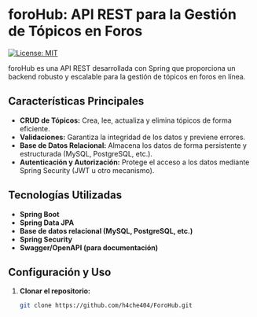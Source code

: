 # foroHub: API REST para la Gestión de Tópicos en Foros

[![License: MIT](https://img.shields.io/badge/License-MIT-yellow.svg)](https://opensource.org/licenses/MIT)

foroHub es una API REST desarrollada con Spring que proporciona un backend robusto y escalable para la gestión de tópicos en foros en línea.

## Características Principales

* **CRUD de Tópicos:** Crea, lee, actualiza y elimina tópicos de forma eficiente.
* **Validaciones:** Garantiza la integridad de los datos y previene errores.
* **Base de Datos Relacional:** Almacena los datos de forma persistente y estructurada (MySQL, PostgreSQL, etc.).
* **Autenticación y Autorización:** Protege el acceso a los datos mediante Spring Security (JWT u otro mecanismo).

## Tecnologías Utilizadas

* **Spring Boot**
* **Spring Data JPA**
* **Base de datos relacional (MySQL, PostgreSQL, etc.)**
* **Spring Security**
* **Swagger/OpenAPI (para documentación)**

## Configuración y Uso

1. **Clonar el repositorio:**
   ```bash
   git clone https://github.com/h4che404/ForoHub.git

